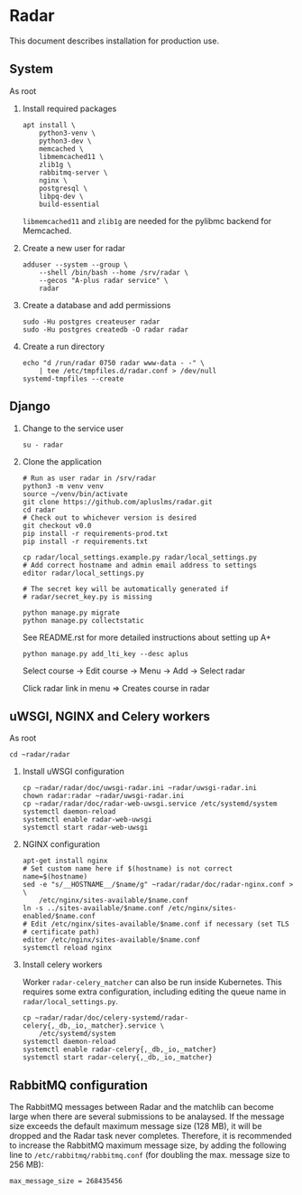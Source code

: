 # Radar

This document describes installation for production use.

## System

As root

 1. Install required packages

    ```shell
    apt install \
        python3-venv \
        python3-dev \
        memcached \
        libmemcached11 \
        zlib1g \
        rabbitmq-server \
        nginx \
        postgresql \
        libpq-dev \
        build-essential
    ```

    `libmemcached11` and `zlib1g` are needed for the pylibmc backend for Memcached.

 2. Create a new user for radar

    ```shell
    adduser --system --group \
        --shell /bin/bash --home /srv/radar \
        --gecos "A-plus radar service" \
        radar
    ```

 3. Create a database and add permissions

    ```shell
    sudo -Hu postgres createuser radar
    sudo -Hu postgres createdb -O radar radar
    ```

 4. Create a run directory

    ```shell
    echo "d /run/radar 0750 radar www-data - -" \
        | tee /etc/tmpfiles.d/radar.conf > /dev/null
    systemd-tmpfiles --create
    ```

## Django

 1. Change to the service user

    ```shell
    su - radar
    ```

 2. Clone the application

    ```shell
    # Run as user radar in /srv/radar
    python3 -m venv venv
    source ~/venv/bin/activate
    git clone https://github.com/apluslms/radar.git
    cd radar
    # Check out to whichever version is desired
    git checkout v0.0
    pip install -r requirements-prod.txt
    pip install -r requirements.txt

    cp radar/local_settings.example.py radar/local_settings.py
    # Add correct hostname and admin email address to settings
    editor radar/local_settings.py

    # The secret key will be automatically generated if
    # radar/secret_key.py is missing

    python manage.py migrate
    python manage.py collectstatic
    ```

    See README.rst for more detailed instructions about setting up A+

    ```shell
    python manage.py add_lti_key --desc aplus
    ```

    Select course -> Edit course -> Menu -> Add -> Select radar

    Click radar link in menu => Creates course in radar

## uWSGI, NGINX and Celery workers

As root

```shell
cd ~radar/radar
```

 1. Install uWSGI configuration

    ```shell
    cp ~radar/radar/doc/uwsgi-radar.ini ~radar/uwsgi-radar.ini
    chown radar:radar ~radar/uwsgi-radar.ini
    cp ~radar/radar/doc/radar-web-uwsgi.service /etc/systemd/system
    systemctl daemon-reload
    systemctl enable radar-web-uwsgi
    systemctl start radar-web-uwsgi
    ```

 2. NGINX configuration

    ```shell
    apt-get install nginx
    # Set custom name here if $(hostname) is not correct
    name=$(hostname)
    sed -e "s/__HOSTNAME__/$name/g" ~radar/radar/doc/radar-nginx.conf > \
        /etc/nginx/sites-available/$name.conf
    ln -s ../sites-available/$name.conf /etc/nginx/sites-enabled/$name.conf
    # Edit /etc/nginx/sites-available/$name.conf if necessary (set TLS
    # certificate path)
    editor /etc/nginx/sites-available/$name.conf
    systemctl reload nginx
    ```

 3. Install celery workers

    Worker `radar-celery_matcher` can also be run inside Kubernetes. This
    requires some extra configuration, including editing the queue name in
    `radar/local_settings.py`.

    ```shell
    cp ~radar/radar/doc/celery-systemd/radar-celery{,_db,_io,_matcher}.service \
        /etc/systemd/system
    systemctl daemon-reload
    systemctl enable radar-celery{,_db,_io,_matcher}
    systemctl start radar-celery{,_db,_io,_matcher}
    ```

## RabbitMQ configuration

The RabbitMQ messages between Radar and the matchlib can become large when there
are several submissions to be analaysed. If the message size exceeds the default
maximum message size (128 MB), it will be dropped and the Radar task never completes.
Therefore, it is recommended to increase the RabbitMQ maximum message size,
by adding the following line to `/etc/rabbitmq/rabbitmq.conf` (for doubling the max.
message size to 256 MB):

    max_message_size = 268435456
